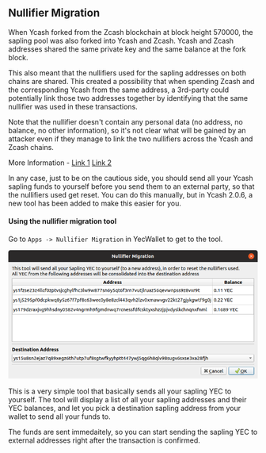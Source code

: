 ## Nullifier Migration
When Ycash forked from the Zcash blockchain at block height 570000, the sapling pool was also forked into Ycash and Zcash. Ycash and Zcash addresses shared the same private key and the same balance at the fork block. 

This also meant that the nullifiers used for the sapling addresses on both chains are shared. This created a possibility that when spending Zcash and the corresponding Ycash from the same address, a 3rd-party could potentially link those two addresses together by identifying that the same nullifier was used in these transactions. 

Note that the nullifier doesn't contain any personal data (no address, no balance, no other information), so it's not clear what will be gained by an attacker even if they manage to link the two nullifiers across the Ycash and Zcash chains. 

More Information - [Link 1](https://github.com/zcash/zcash/issues/4007) [Link 2](https://github.com/ycashfoundation/ycash/issues/11)

In any case, just to be on the cautious side, you should send all your Ycash sapling funds to yourself before you send them to an external party, so that the nullifiers used get reset. You can do this manually, but in Ycash 2.0.6, a new tool has been added to make this easier for you. 

#### Using the nullifier migration tool 
Go to `Apps -> Nullifier Migration` in YecWallet to get to the tool. 

![Nullifier Migration](nullifiermigration.png)

This is a very simple tool that basically sends all your sapling YEC to yourself. The tool will display a list of all your sapling addresses and their YEC balances, and let you pick a destination sapling address from your wallet to send all your funds to. 

The funds are sent immedaitely, so you can start sending the sapling YEC to external addresses right after the transaction is confirmed. 

